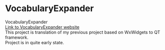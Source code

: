 # VocabularyExpander  
VocabularyExpander  
[Link to VocabularyExpander website](http://vocabularyexpander.com/)  
This project is translation of my previous project based on WxWidgets to QT framework.  
Project is in quite early state.  
